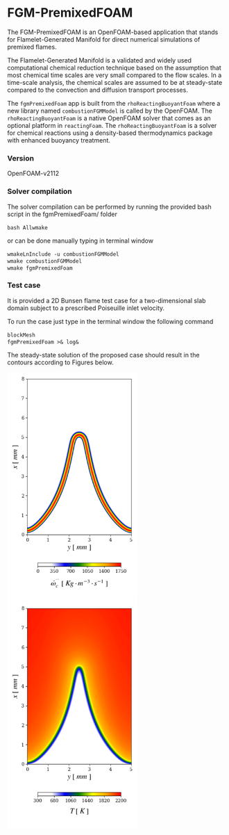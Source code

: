 # FGM-PremixedFOAM

The FGM-PremixedFOAM is an OpenFOAM-based application that stands for Flamelet-Generated Manifold for direct numerical simulations of premixed flames.

The Flamelet-Generated Manifold is a validated and widely used computational chemical reduction technique based on the assumption that most chemical time scales are very small compared to the flow scales. In a time-scale analysis, the chemical scales are assumed to be at steady-state compared to the convection and diffusion transport processes.

The ```fgmPremixedFoam``` app is built from the ```rhoReactingBuoyantFoam``` where a new library named ```combustionFGMModel``` is called by the OpenFOAM. The ```rhoReactingBuoyantFoam``` is a native OpenFOAM solver that comes as an optional platform in ```reactingFoam```. The ```rhoReactingBuoyantFoam``` is a solver for chemical reactions using a density-based thermodynamics package with enhanced buoyancy treatment.

### Version

OpenFOAM-v2112

### Solver compilation

The solver compilation can be performed by running the provided bash script in the fgmPremixedFoam/
folder

```
bash Allwmake
```

or can be done manually typing in terminal window

```
wmakeLnInclude -u combustionFGMModel
wmake combustionFGMModel
wmake fgmPremixedFoam
```

### Test case

It is provided a 2D Bunsen flame test case for a two-dimensional slab domain subject to a prescribed  Poiseuille inlet velocity.

To run the case just type in the terminal window the following command

```
blockMesh
fgmPremixedFoam >& log&
```

The steady-state solution of the proposed case should result in the contours according to Figures below.


<img src="/images/sourcePV.png" width="300"/> <img src="/images/Temperature.png" width="300"/> 
